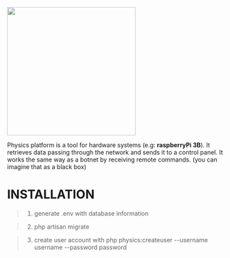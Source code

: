 <img src="https://s9.postimg.org/9qm3kmdr3/logo4.png" width="300">

Physics platform is a tool for hardware systems (e.g: **raspberryPi 3B**).
It retrieves data passing through the network and sends it to a control panel.
It works the same way as a botnet by receiving remote commands.
(you can imagine that as a black box)

# INSTALLATION

  > 1) generate .env with database information
  
  > 2) php artisan migrate
  
  > 3) create user account with php physics:createuser --username username --password password
